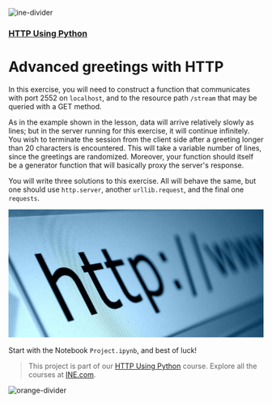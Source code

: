 ![ine-divider](https://user-images.githubusercontent.com/7065401/92672068-398e8080-f2ee-11ea-82d6-ad53f7feb5c0.png)

### [HTTP Using Python](https://my.ine.com/course/http-using-python/5279105b-904b-496c-bb42-8805ddb52462)

# Advanced greetings with HTTP

In this exercise, you will need to construct a function that communicates with port 2552 on `localhost`, and to the resource path `/stream` that may be queried with a GET method.  

As in the example shown in the lesson, data will arrive relatively slowly as lines; but in the server running for this exercise, it will continue infinitely.  You wish to terminate the session from the client side after a greeting longer than 20 characters is encountered. This will take a variable number of lines, since the greetings are randomized. Moreover, your function should itself be a generator function that will basically proxy the server's response.

You will write three solutions to this exercise.  All will behave the same, but one should use `http.server`, another `urllib.request`, and the final one `requests`.

![http](img/http.jpg)

Start with the Notebook `Project.ipynb`, and best of luck!

> This project is part of our [HTTP Using Python](https://my.ine.com/course/http-using-python/5279105b-904b-496c-bb42-8805ddb52462) course. Explore all the courses at [INE.com](https://ine.com/).

![orange-divider](https://user-images.githubusercontent.com/7065401/92672455-187a5f80-f2ef-11ea-890c-40be9474f7b7.png)